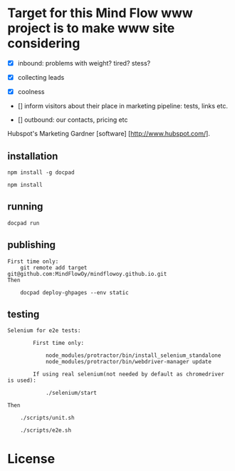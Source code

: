 # Target for this Mind Flow www project is to make www site considering

- [x] inbound: problems with weight? tired? stess?

- [x] collecting leads

- [x] coolness

- [] inform visitors about their place in marketing pipeline: tests, links etc.

- [] outbound: our contacts, pricing etc


Hubspot's Marketing Gardner [software] [http://www.hubspot.com/].


## installation

    npm install -g docpad

    npm install

## running

    docpad run

## publishing
    First time only:
        git remote add target git@github.com:MindFlowOy/mindflowoy.github.io.git
    Then

        docpad deploy-ghpages --env static

## testing

    Selenium for e2e tests:

            First time only:

                node_modules/protractor/bin/install_selenium_standalone
                node_modules/protractor/bin/webdriver-manager update

            If using real selenium(not needed by default as chromedriver is used):

                ./selenium/start

    Then

        ./scripts/unit.sh

        ./scripts/e2e.sh




# License

